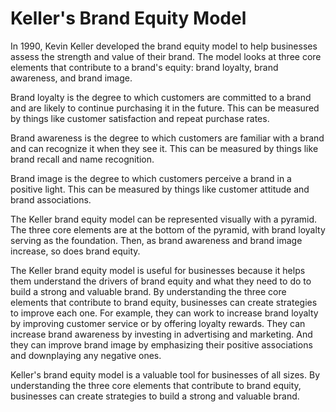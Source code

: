 # Keller's Brand Equity Model



In 1990, Kevin Keller developed the brand equity model to help businesses assess the strength and value of their brand. The model looks at three core elements that contribute to a brand's equity: brand loyalty, brand awareness, and brand image. 

Brand loyalty is the degree to which customers are committed to a brand and are likely to continue purchasing it in the future. This can be measured by things like customer satisfaction and repeat purchase rates. 

Brand awareness is the degree to which customers are familiar with a brand and can recognize it when they see it. This can be measured by things like brand recall and name recognition. 

Brand image is the degree to which customers perceive a brand in a positive light. This can be measured by things like customer attitude and brand associations. 

The Keller brand equity model can be represented visually with a pyramid. The three core elements are at the bottom of the pyramid, with brand loyalty serving as the foundation. Then, as brand awareness and brand image increase, so does brand equity. 

The Keller brand equity model is useful for businesses because it helps them understand the drivers of brand equity and what they need to do to build a strong and valuable brand. By understanding the three core elements that contribute to brand equity, businesses can create strategies to improve each one. For example, they can work to increase brand loyalty by improving customer service or by offering loyalty rewards. They can increase brand awareness by investing in advertising and marketing. And they can improve brand image by emphasizing their positive associations and downplaying any negative ones. 

Keller's brand equity model is a valuable tool for businesses of all sizes. By understanding the three core elements that contribute to brand equity, businesses can create strategies to build a strong and valuable brand.